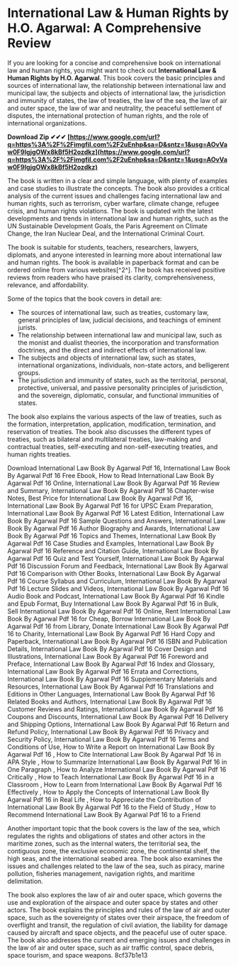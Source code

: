 
 
# International Law & Human Rights by H.O. Agarwal: A Comprehensive Review
 
If you are looking for a concise and comprehensive book on international law and human rights, you might want to check out **International Law & Human Rights by H.O. Agarwal**. This book covers the basic principles and sources of international law, the relationship between international law and municipal law, the subjects and objects of international law, the jurisdiction and immunity of states, the law of treaties, the law of the sea, the law of air and outer space, the law of war and neutrality, the peaceful settlement of disputes, the international protection of human rights, and the role of international organizations.
 
**Download Zip ✔✔✔ [https://www.google.com/url?q=https%3A%2F%2Fimgfil.com%2F2uEnhp&sa=D&sntz=1&usg=AOvVaw0F9lgjgOWx8kBf5H2ozdkz](https://www.google.com/url?q=https%3A%2F%2Fimgfil.com%2F2uEnhp&sa=D&sntz=1&usg=AOvVaw0F9lgjgOWx8kBf5H2ozdkz)**


 
The book is written in a clear and simple language, with plenty of examples and case studies to illustrate the concepts. The book also provides a critical analysis of the current issues and challenges facing international law and human rights, such as terrorism, cyber warfare, climate change, refugee crisis, and human rights violations. The book is updated with the latest developments and trends in international law and human rights, such as the UN Sustainable Development Goals, the Paris Agreement on Climate Change, the Iran Nuclear Deal, and the International Criminal Court.
 
The book is suitable for students, teachers, researchers, lawyers, diplomats, and anyone interested in learning more about international law and human rights. The book is available in paperback format and can be ordered online from various websites[^2^]. The book has received positive reviews from readers who have praised its clarity, comprehensiveness, relevance, and affordability.

Some of the topics that the book covers in detail are:
 
- The sources of international law, such as treaties, customary law, general principles of law, judicial decisions, and teachings of eminent jurists.
- The relationship between international law and municipal law, such as the monist and dualist theories, the incorporation and transformation doctrines, and the direct and indirect effects of international law.
- The subjects and objects of international law, such as states, international organizations, individuals, non-state actors, and belligerent groups.
- The jurisdiction and immunity of states, such as the territorial, personal, protective, universal, and passive personality principles of jurisdiction, and the sovereign, diplomatic, consular, and functional immunities of states.

The book also explains the various aspects of the law of treaties, such as the formation, interpretation, application, modification, termination, and reservation of treaties. The book also discusses the different types of treaties, such as bilateral and multilateral treaties, law-making and contractual treaties, self-executing and non-self-executing treaties, and human rights treaties.
 
Download International Law Book By Agarwal Pdf 16,  International Law Book By Agarwal Pdf 16 Free Ebook,  How to Read International Law Book By Agarwal Pdf 16 Online,  International Law Book By Agarwal Pdf 16 Review and Summary,  International Law Book By Agarwal Pdf 16 Chapter-wise Notes,  Best Price for International Law Book By Agarwal Pdf 16,  International Law Book By Agarwal Pdf 16 for UPSC Exam Preparation,  International Law Book By Agarwal Pdf 16 Latest Edition,  International Law Book By Agarwal Pdf 16 Sample Questions and Answers,  International Law Book By Agarwal Pdf 16 Author Biography and Awards,  International Law Book By Agarwal Pdf 16 Topics and Themes,  International Law Book By Agarwal Pdf 16 Case Studies and Examples,  International Law Book By Agarwal Pdf 16 Reference and Citation Guide,  International Law Book By Agarwal Pdf 16 Quiz and Test Yourself,  International Law Book By Agarwal Pdf 16 Discussion Forum and Feedback,  International Law Book By Agarwal Pdf 16 Comparison with Other Books,  International Law Book By Agarwal Pdf 16 Course Syllabus and Curriculum,  International Law Book By Agarwal Pdf 16 Lecture Slides and Videos,  International Law Book By Agarwal Pdf 16 Audio Book and Podcast,  International Law Book By Agarwal Pdf 16 Kindle and Epub Format,  Buy International Law Book By Agarwal Pdf 16 in Bulk,  Sell International Law Book By Agarwal Pdf 16 Online,  Rent International Law Book By Agarwal Pdf 16 for Cheap,  Borrow International Law Book By Agarwal Pdf 16 from Library,  Donate International Law Book By Agarwal Pdf 16 to Charity,  International Law Book By Agarwal Pdf 16 Hard Copy and Paperback,  International Law Book By Agarwal Pdf 16 ISBN and Publication Details,  International Law Book By Agarwal Pdf 16 Cover Design and Illustrations,  International Law Book By Agarwal Pdf 16 Foreword and Preface,  International Law Book By Agarwal Pdf 16 Index and Glossary,  International Law Book By Agarwal Pdf 16 Errata and Corrections,  International Law Book By Agarwal Pdf 16 Supplementary Materials and Resources,  International Law Book By Agarwal Pdf 16 Translations and Editions in Other Languages,  International Law Book By Agarwal Pdf 16 Related Books and Authors,  International Law Book By Agarwal Pdf 16 Customer Reviews and Ratings,  International Law Book By Agarwal Pdf 16 Coupons and Discounts,  International Law Book By Agarwal Pdf 16 Delivery and Shipping Options,  International Law Book By Agarwal Pdf 16 Return and Refund Policy,  International Law Book By Agarwal Pdf 16 Privacy and Security Policy,  International Law Book By Agarwal Pdf 16 Terms and Conditions of Use,  How to Write a Report on International Law Book By Agarwal Pdf 16 ,  How to Cite International Law Book By Agarwal Pdf 16 in APA Style ,  How to Summarize International Law Book By Agarwal Pdf 16 in One Paragraph ,  How to Analyze International Law Book By Agarwal Pdf 16 Critically ,  How to Teach International Law Book By Agarwal Pdf 16 in a Classroom ,  How to Learn from International Law Book By Agarwal Pdf 16 Effectively ,  How to Apply the Concepts of International Law Book By Agarwal Pdf 16 in Real Life ,  How to Appreciate the Contribution of International Law Book By Agarwal Pdf 16 to the Field of Study ,  How to Recommend International Law Book By Agarwal Pdf 16 to a Friend

Another important topic that the book covers is the law of the sea, which regulates the rights and obligations of states and other actors in the maritime zones, such as the internal waters, the territorial sea, the contiguous zone, the exclusive economic zone, the continental shelf, the high seas, and the international seabed area. The book also examines the issues and challenges related to the law of the sea, such as piracy, marine pollution, fisheries management, navigation rights, and maritime delimitation.
 
The book also explores the law of air and outer space, which governs the use and exploration of the airspace and outer space by states and other actors. The book explains the principles and rules of the law of air and outer space, such as the sovereignty of states over their airspace, the freedom of overflight and transit, the regulation of civil aviation, the liability for damage caused by aircraft and space objects, and the peaceful use of outer space. The book also addresses the current and emerging issues and challenges in the law of air and outer space, such as air traffic control, space debris, space tourism, and space weapons.
 8cf37b1e13
 
